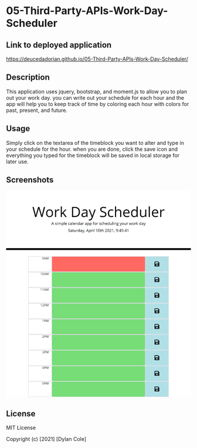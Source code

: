 # 05-Third-Party-APIs-Work-Day-Scheduler

## Link to deployed application

https://deucedadorian.github.io/05-Third-Party-APIs-Work-Day-Scheduler/

## Description

This application uses jquery, bootstrap, and moment.js to allow you to plan out your work day. you can write out your schedule for each hour and the app will help you to keep track of time by coloring each hour with colors for past, present, and future.

## Usage

Simply click on the textarea of the timeblock you want to alter and type in your schedule for the hour. when you are done, click the save icon and everything you typed for the timeblock will be saved in local storage for later use.

## Screenshots

![Screenshot of deployed app](assets/images/_C__Users_Dylan_repos_Homework_05-Third-Party-APIs-Work-Day-Scheduler_index.html.png)

## License

MIT License

Copyright (c) [2021] [Dylan Cole]
